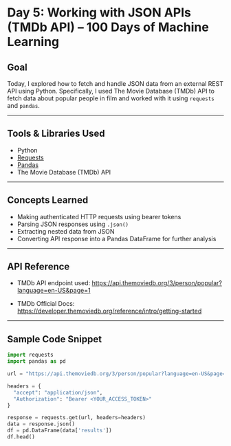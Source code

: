 # Day 5: Working with JSON APIs (TMDb API) – 100 Days of Machine Learning

## Goal
Today, I explored how to fetch and handle JSON data from an external REST API using Python. Specifically, I used The Movie Database (TMDb) API to fetch data about popular people in film and worked with it using `requests` and `pandas`.

---

## Tools & Libraries Used
- Python
- [Requests](https://docs.python-requests.org/)
- [Pandas](https://pandas.pydata.org/)
- The Movie Database (TMDb) API

---

## Concepts Learned
- Making authenticated HTTP requests using bearer tokens
- Parsing JSON responses using `.json()`
- Extracting nested data from JSON
- Converting API response into a Pandas DataFrame for further analysis

---

## API Reference
- TMDb API endpoint used:
https://api.themoviedb.org/3/person/popular?language=en-US&page=1


- TMDb Official Docs: https://developer.themoviedb.org/reference/intro/getting-started

---

## Sample Code Snippet

```python
import requests
import pandas as pd

url = "https://api.themoviedb.org/3/person/popular?language=en-US&page=1"

headers = {
  "accept": "application/json",
  "Authorization": "Bearer <YOUR_ACCESS_TOKEN>"
}

response = requests.get(url, headers=headers)
data = response.json()
df = pd.DataFrame(data['results'])
df.head()
